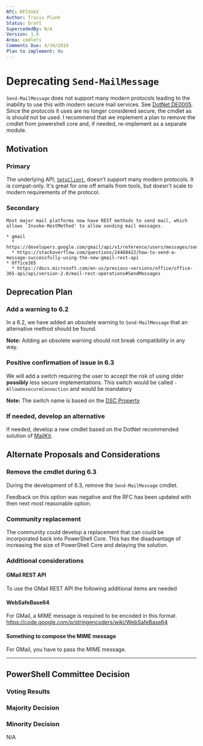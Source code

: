 ```yaml
---
RFC: RFCXXXX
Author: Travis Plunk
Status: Draft
SupercededBy: N/A
Version: 1.0
Area: cmdlets
Comments Due: 4/30/2019
Plan to implement: No
---
```


# Deprecating `Send-MailMessage`

`Send-MailMessage` does not support many modern protocols leading to the inability to use this with modern secure mail services.
See [DotNet DE0005](https://github.com/dotnet/platform-compat/blob/master/docs/DE0005.md).
Since the protocols it uses are no longer considered secure, the cmdlet as is should not be used.
I recommend that we implement a plan to remove the cmdlet from powershell core and, if needed,
re-implement as a separate module.

## Motivation

### Primary

The underlying API, [`SmtpClient`](https://docs.microsoft.com/dotnet/api/system.net.mail.smtpclient), doesn't support many modern protocols.
It is compat-only.
It's great for one off emails from tools, but doesn't scale to modern requirements of the protocol.

### Secondary

    Most major mail platforms now have REST methods to send mail, which allows `Invoke-RestMethod' to allow sending mail messages.

    * gmail
      * https://developers.google.com/gmail/api/v1/reference/users/messages/send
      * https://stackoverflow.com/questions/24460422/how-to-send-a-message-successfully-using-the-new-gmail-rest-api
    * Office365
      * https://docs.microsoft.com/en-us/previous-versions/office/office-365-api/api/version-2.0/mail-rest-operations#SendMessages

## Deprecation Plan

### Add a warning to 6.2

In a 6.2, we have added an obsolete warning to `Send-MailMessage` that an alternative method should be found.

**Note:** Adding an obsolete warning should not break compatibility in any way.

### Positive confirmation of issue in 6.3

We will add a switch requiring the user to accept the risk of using older **possibly** less secure implementations.
This switch would be called `-AllowUnsecureConnection` and would be mandatory

**Note:** The switch name is based on the [DSC Property](https://docs.microsoft.com/en-us/powershell/dsc/managing-nodes/metaconfig#configuration-server-blocks)

### If needed, develop an alternative

If needed, develop a new cmdlet based on the DotNet recommended solution of [MailKit](https://github.com/jstedfast/MailKit).

## Alternate Proposals and Considerations

### Remove the cmdlet during 6.3

During the development of 6.3, remove the `Send-MailMessage` cmdlet.

Feedback on this option was negative and the RFC has been updated with then next most reasonable option.

### Community replacement

The community could develop a replacement that can could be incorporated back into PowerShell Core.
This has the disadvantage of increasing the size of PowerShell Core and delaying the solution.

### Additional considerations

#### GMail REST API

To use the GMail REST API the following additional items are needed

#### WebSafeBase64

For GMail, a MIME message is required to be encoded in this format.
https://code.google.com/p/stringencoders/wiki/WebSafeBase64

#### Something to compose the MIME message

For GMail, you have to pass the MIME message.

---------------

## PowerShell Committee Decision

### Voting Results

### Majority Decision

### Minority Decision

N/A
